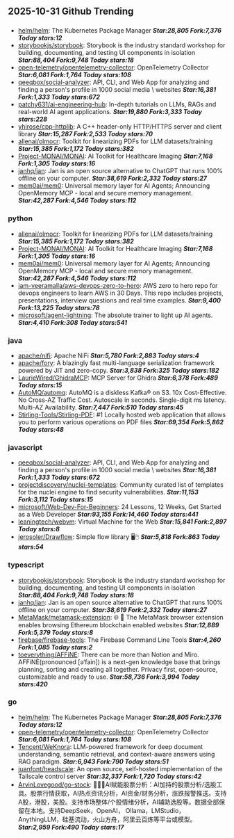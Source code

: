 ## 2025-10-31 Github Trending

### 
* [helm/helm](https://github.com/helm/helm): The Kubernetes Package Manager ***Star:28,805 Fork:7,376 Today stars:12***
* [storybookjs/storybook](https://github.com/storybookjs/storybook): Storybook is the industry standard workshop for building, documenting, and testing UI components in isolation ***Star:88,404 Fork:9,748 Today stars:18***
* [open-telemetry/opentelemetry-collector](https://github.com/open-telemetry/opentelemetry-collector): OpenTelemetry Collector ***Star:6,081 Fork:1,764 Today stars:108***
* [qeeqbox/social-analyzer](https://github.com/qeeqbox/social-analyzer): API, CLI, and Web App for analyzing and finding a person's profile in 1000 social media \ websites ***Star:16,381 Fork:1,333 Today stars:672***
* [patchy631/ai-engineering-hub](https://github.com/patchy631/ai-engineering-hub): In-depth tutorials on LLMs, RAGs and real-world AI agent applications. ***Star:19,880 Fork:3,333 Today stars:228***
* [yhirose/cpp-httplib](https://github.com/yhirose/cpp-httplib): A C++ header-only HTTP/HTTPS server and client library ***Star:15,287 Fork:2,533 Today stars:70***
* [allenai/olmocr](https://github.com/allenai/olmocr): Toolkit for linearizing PDFs for LLM datasets/training ***Star:15,385 Fork:1,172 Today stars:382***
* [Project-MONAI/MONAI](https://github.com/Project-MONAI/MONAI): AI Toolkit for Healthcare Imaging ***Star:7,168 Fork:1,305 Today stars:16***
* [janhq/jan](https://github.com/janhq/jan): Jan is an open source alternative to ChatGPT that runs 100% offline on your computer. ***Star:38,619 Fork:2,332 Today stars:27***
* [mem0ai/mem0](https://github.com/mem0ai/mem0): Universal memory layer for AI Agents; Announcing OpenMemory MCP - local and secure memory management. ***Star:42,287 Fork:4,546 Today stars:112***

### python
* [allenai/olmocr](https://github.com/allenai/olmocr): Toolkit for linearizing PDFs for LLM datasets/training ***Star:15,385 Fork:1,172 Today stars:382***
* [Project-MONAI/MONAI](https://github.com/Project-MONAI/MONAI): AI Toolkit for Healthcare Imaging ***Star:7,168 Fork:1,305 Today stars:16***
* [mem0ai/mem0](https://github.com/mem0ai/mem0): Universal memory layer for AI Agents; Announcing OpenMemory MCP - local and secure memory management. ***Star:42,287 Fork:4,546 Today stars:112***
* [iam-veeramalla/aws-devops-zero-to-hero](https://github.com/iam-veeramalla/aws-devops-zero-to-hero): AWS zero to hero repo for devops engineers to learn AWS in 30 Days. This repo includes projects, presentations, interview questions and real time examples. ***Star:9,400 Fork:13,225 Today stars:78***
* [microsoft/agent-lightning](https://github.com/microsoft/agent-lightning): The absolute trainer to light up AI agents. ***Star:4,410 Fork:308 Today stars:541***

### java
* [apache/nifi](https://github.com/apache/nifi): Apache NiFi ***Star:5,780 Fork:2,883 Today stars:4***
* [apache/fory](https://github.com/apache/fory): A blazingly fast multi-language serialization framework powered by JIT and zero-copy. ***Star:3,838 Fork:325 Today stars:182***
* [LaurieWired/GhidraMCP](https://github.com/LaurieWired/GhidraMCP): MCP Server for Ghidra ***Star:6,378 Fork:489 Today stars:15***
* [AutoMQ/automq](https://github.com/AutoMQ/automq): AutoMQ is a diskless Kafka® on S3. 10x Cost-Effective. No Cross-AZ Traffic Cost. Autoscale in seconds. Single-digit ms latency. Multi-AZ Availability. ***Star:7,447 Fork:510 Today stars:45***
* [Stirling-Tools/Stirling-PDF](https://github.com/Stirling-Tools/Stirling-PDF): #1 Locally hosted web application that allows you to perform various operations on PDF files ***Star:69,354 Fork:5,862 Today stars:48***

### javascript
* [qeeqbox/social-analyzer](https://github.com/qeeqbox/social-analyzer): API, CLI, and Web App for analyzing and finding a person's profile in 1000 social media \ websites ***Star:16,381 Fork:1,333 Today stars:672***
* [projectdiscovery/nuclei-templates](https://github.com/projectdiscovery/nuclei-templates): Community curated list of templates for the nuclei engine to find security vulnerabilities. ***Star:11,153 Fork:3,112 Today stars:15***
* [microsoft/Web-Dev-For-Beginners](https://github.com/microsoft/Web-Dev-For-Beginners): 24 Lessons, 12 Weeks, Get Started as a Web Developer ***Star:93,155 Fork:14,460 Today stars:441***
* [leaningtech/webvm](https://github.com/leaningtech/webvm): Virtual Machine for the Web ***Star:15,841 Fork:2,897 Today stars:8***
* [jerosoler/Drawflow](https://github.com/jerosoler/Drawflow): Simple flow library 🖥️🖱️ ***Star:5,818 Fork:863 Today stars:54***

### typescript
* [storybookjs/storybook](https://github.com/storybookjs/storybook): Storybook is the industry standard workshop for building, documenting, and testing UI components in isolation ***Star:88,404 Fork:9,748 Today stars:18***
* [janhq/jan](https://github.com/janhq/jan): Jan is an open source alternative to ChatGPT that runs 100% offline on your computer. ***Star:38,619 Fork:2,332 Today stars:27***
* [MetaMask/metamask-extension](https://github.com/MetaMask/metamask-extension): 🌐 🔌 The MetaMask browser extension enables browsing Ethereum blockchain enabled websites ***Star:12,889 Fork:5,379 Today stars:8***
* [firebase/firebase-tools](https://github.com/firebase/firebase-tools): The Firebase Command Line Tools ***Star:4,260 Fork:1,085 Today stars:2***
* [toeverything/AFFiNE](https://github.com/toeverything/AFFiNE): There can be more than Notion and Miro. AFFiNE(pronounced [ə‘fain]) is a next-gen knowledge base that brings planning, sorting and creating all together. Privacy first, open-source, customizable and ready to use. ***Star:58,736 Fork:3,994 Today stars:420***

### go
* [helm/helm](https://github.com/helm/helm): The Kubernetes Package Manager ***Star:28,805 Fork:7,376 Today stars:12***
* [open-telemetry/opentelemetry-collector](https://github.com/open-telemetry/opentelemetry-collector): OpenTelemetry Collector ***Star:6,081 Fork:1,764 Today stars:108***
* [Tencent/WeKnora](https://github.com/Tencent/WeKnora): LLM-powered framework for deep document understanding, semantic retrieval, and context-aware answers using RAG paradigm. ***Star:6,943 Fork:790 Today stars:51***
* [juanfont/headscale](https://github.com/juanfont/headscale): An open source, self-hosted implementation of the Tailscale control server ***Star:32,337 Fork:1,720 Today stars:42***
* [ArvinLovegood/go-stock](https://github.com/ArvinLovegood/go-stock): 🦄🦄🦄AI赋能股票分析：AI加持的股票分析/选股工具。股票行情获取，AI热点资讯分析，AI资金/财务分析，涨跌报警推送。支持A股，港股，美股。支持市场整体/个股情绪分析，AI辅助选股等。数据全部保留在本地。支持DeepSeek，OpenAI， Ollama，LMStudio，AnythingLLM，硅基流动，火山方舟，阿里云百炼等平台或模型。 ***Star:2,959 Fork:490 Today stars:17***
